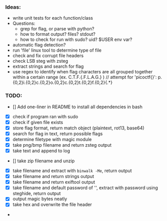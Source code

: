 ### Ideas:
- write unit tests for each function/class
- Questions:
    - grep for flag, or parse with python?
    - how to format output? files? stdout?
    - how to check for run with sudo? uid? $USER env var?
- automatic flag detection?
- run 'file' linux tool to determine type of file
- check and fix corrupt file headers
- check LSB steg with zsteg
- extract strings and search for flag
- use regex to identify when flag characters are all grouped together within
    a certain range (ex. C.T.F.{.F.L.A.G.} )  // attempt for 'picoctf{}':  p.{0,2}i.{0,2}c.{0,2}o.{0,2}c.{0,2}t.{0,2}f.{0,2}\{.*\}


### TODO:   
- [] Add one-liner in README to install all dependencies in bash
- [x] check if program ran with sudo
- [x] check if given file exists
- [x] store flag format, return match object (plaintext, rot13, base64)
- [x] search for flag in text, return possible flags
- [x] determine filetype with magic module
- [x] take png/bmp filename and return zsteg output
- [x] take text and append to log
- [] take zip filename and unzip
- [x] take filename and extract with `binwalk -Me`, return output
- [x] take filename and return strings output
- [x] take filename and return exiftool output
- [x] take filename and default password of '', extract with password using steghide, return output
- [x] output magic bytes neatly
- [x] take hex and overwrite the file header
- 